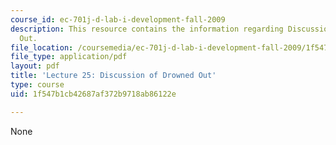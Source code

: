 ```yaml
---
course_id: ec-701j-d-lab-i-development-fall-2009
description: This resource contains the information regarding Discussion of Drowned
  Out.
file_location: /coursemedia/ec-701j-d-lab-i-development-fall-2009/1f547b1cb42687af372b9718ab86122e_MITEC_701JF09_lec25_nb.pdf
file_type: application/pdf
layout: pdf
title: 'Lecture 25: Discussion of Drowned Out'
type: course
uid: 1f547b1cb42687af372b9718ab86122e

---
```

None